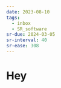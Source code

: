 ```yaml
---
date: 2023-08-10
tags:
  - inbox
  - SR_software
sr-due: 2024-03-05
sr-interval: 40
sr-ease: 308
---
```


# Hey